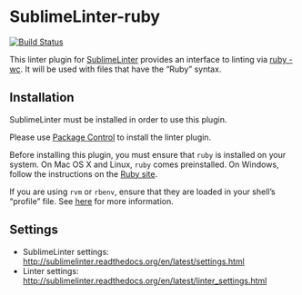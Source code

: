 SublimeLinter-ruby
=========================

[![Build Status](https://travis-ci.org/SublimeLinter/SublimeLinter-ruby.svg?branch=master)](https://travis-ci.org/SublimeLinter/SublimeLinter-ruby)

This linter plugin for [SublimeLinter](https://github.com/SublimeLinter/SublimeLinter) provides an interface to linting via [ruby -wc](https://www.ruby-lang.org). It will be used with files that have the “Ruby” syntax.

## Installation
SublimeLinter must be installed in order to use this plugin. 

Please use [Package Control](https://packagecontrol.io) to install the linter plugin.

Before installing this plugin, you must ensure that `ruby` is installed on your system. On Mac OS X and Linux, `ruby` comes preinstalled. On Windows, follow the instructions on the [Ruby site](https://www.ruby-lang.org/en/downloads/).

If you are using `rvm` or `rbenv`, ensure that they are loaded in your shell’s “profile” file. See [here](http://sublimelinter.readthedocs.org/en/latest/troubleshooting.html#shell-startup-files) for more information.

## Settings
- SublimeLinter settings: http://sublimelinter.readthedocs.org/en/latest/settings.html
- Linter settings: http://sublimelinter.readthedocs.org/en/latest/linter_settings.html
